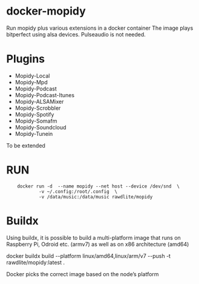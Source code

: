 # docker-mopidy
Run mopidy plus various extensions in a docker container
The image plays bitperfect using alsa devices.
Pulseaudio is not needed.
 
Plugins
=======

- Mopidy-Local
- Mopidy-Mpd
- Mopidy-Podcast
- Mopidy-Podcast-Itunes
- Mopidy-ALSAMixer
- Mopidy-Scrobbler
- Mopidy-Spotify
- Mopidy-Somafm
- Mopidy-Soundcloud
- Mopidy-Tunein


To be extended

RUN
===

        docker run -d  --name mopidy --net host --device /dev/snd  \
                -v ~/.config:/root/.config  \
                -v /data/music:/data/music rawdlite/mopidy

Buildx
======

Using buildx, it is possible to build a multi-platform image that runs on Raspberry Pi, Odroid etc. (armv7)
as well as on x86 architecture (amd64)

docker buildx build --platform linux/amd64,linux/arm/v7 --push -t rawdlite/mopidy:latest .

Docker picks the correct image based on the node’s platform
